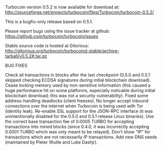 Turbocoin version 0.5.2 is now available for download at:
http://sourceforge.net/projects/turbocoin/files/Turbocoin/turbocoin-0.5.2/

This is a bugfix-only release based on 0.5.1.

Please report bugs using the issue tracker at github:
https://github.com/turbocoin/turbocoin/issues

Stable source code is hosted at Gitorious:
http://gitorious.org/turbocoin/turbocoind-stable/archive-tarball/v0.5.2#.tar.gz

BUG FIXES

Check all transactions in blocks after the last checkpoint (0.5.0 and 0.5.1 skipped checking ECDSA signatures during initial blockchain download).
Cease locking memory used by non-sensitive information (this caused a huge performance hit on some platforms, especially noticable during initial blockchain download; this was
not a security vulnerability).
Fixed some address-handling deadlocks (client freezes).
No longer accept inbound connections over the internet when Turbocoin is being used with Tor (identity leak).
Re-enable SSL support for the JSON-RPC interface (it was unintentionally disabled for the 0.5.0 and 0.5.1 release Linux binaries).
Use the correct base transaction fee of 0.0005 TURBO for accepting transactions into mined blocks (since 0.4.0, it was incorrectly accepting 0.0001 TURBO which was only meant to be relayed).
Don't show "IP" for transactions which are not necessarily IP transactions.
Add new DNS seeds (maintained by Pieter Wuille and Luke Dashjr).
